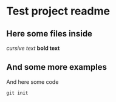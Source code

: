 # Test project readme

## Here some files inside

_cursive text_ **bold text**

## And some more examples

And here some code

```
git init
```

